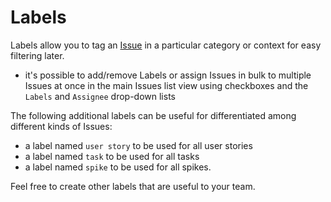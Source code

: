 # Labels

Labels allow you to tag an [Issue](./issues.md) in a particular category or context for easy filtering later.

- it's possible to add/remove Labels or assign Issues in bulk to multiple Issues at once in the main Issues list view using checkboxes and the `Labels` and `Assignee` drop-down lists

The following additional labels can be useful for differentiated among different kinds of Issues:

- a label named `user story` to be used for all user stories
- a label named `task` to be used for all tasks
- a label named `spike` to be used for all spikes.

Feel free to create other labels that are useful to your team.
